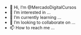 - 👋 Hi, I’m @MercadoDigitalCursos
- 👀 I’m interested in ...
- 🌱 I’m currently learning ...
- 💞️ I’m looking to collaborate on ...
- 📫 How to reach me ...

<!---
MercadoDigitalCursos/MercadoDigitalCursos is a ✨ special ✨ repository because its `README.md` (this file) appears on your GitHub profile.
You can click the Preview link to take a look at your changes.
--->
